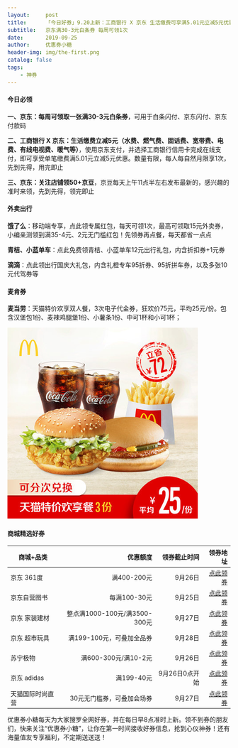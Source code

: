 ```yaml
---
layout:     post
title:      「今日好券」9.20上新：工商银行 X 京东 生活缴费可享满5.01元立减5元优惠
subtitle:   京东满30-3元白条券 每周可领1次
date:       2019-09-25
author:     优惠券小糖
header-img: img/the-first.png
catalog: false
tags:
    - 神券
---
```


#### 今日必领

**一、京东：每周可领取一张满30-3元白条券**，可用于白条闪付、京东闪付、京东付款码

**二、工商银行 X 京东：生活缴费立减5元（水费、燃气费、固话费、宽带费、电费、有线电视费、暖气等）**，使用京东支付，并选择工商银行信用卡完成在线支付，即可享受单笔缴费满5.01元立减5元优惠。数量有限，每人每自然月限享1次，先到先得，用完即止

**三、京东：关注店铺领50+京豆**，京豆每天上午11点半左右发布最新的，感兴趣的准时来领，先到先得，领完即止

#### 外卖出行

**饿了么**：移动端专享，点此领专属红包，每天可领1次，最高可领取15元外卖券，小编亲测领到满35-4元、2元无门槛红包！先领券再点餐，每天都省一点点

**青桔、小蓝单车**：点此免费领青桔、小蓝单车12元出行礼包，内含折扣券+1元券

**滴滴**：点此领出行国庆大礼包，内含礼橙专车95折券、95折拼车券，以及多张10元代驾券等

#### 麦肯券

**麦当劳**：天猫特价欢享双人餐，3次电子代金券，狂欢价75元，平均25元/份。包含汉堡包1份、麦辣鸡腿堡1份、小薯条1份、中可1杯和小可1杯；

![天猫特价欢享双人餐3次电子代金券](/img/post-2019-09-25-mdl.jpg)

#### 商城精选好券

商城+品类|优惠额度|领券截止时间|领券地址
--|--:|--:|--:
京东 361度|满400-200元|9月26日|[点此领券](https://adidashardware.jd.com/)
京东自营图书|每满100-30元|9月25日|[点此领券](https://adidashardware.jd.com/)
京东 家装建材|整点满1000-100元/满3500-300元|9月27日|[点此领券](https://adidashardware.jd.com/)
京东 超市玩具|满199-100元，可叠加全品券|9月28日|[点此领券](https://adidashardware.jd.com/)
苏宁极物|满600-300元/满10-2元| 9月26日|[点此领券](https://adidashardware.jd.com/)
京东 adidas|满199-40元|9月26日0点开始|[点此领券](https://adidashardware.jd.com/)
天猫国际时尚直营|30元无门槛券，可叠加会场券|9月27日|[点此领券](https://adidashardware.jd.com/)

优惠券小糖每天为大家搜罗全网好券，并在每日早8点准时上新。领不到券的朋友们，快来关注“优惠券小糖”，让你在第一时间接收好券信息，抢到心仪神券！还有海量值友专享福利，不定期送送送！ 
